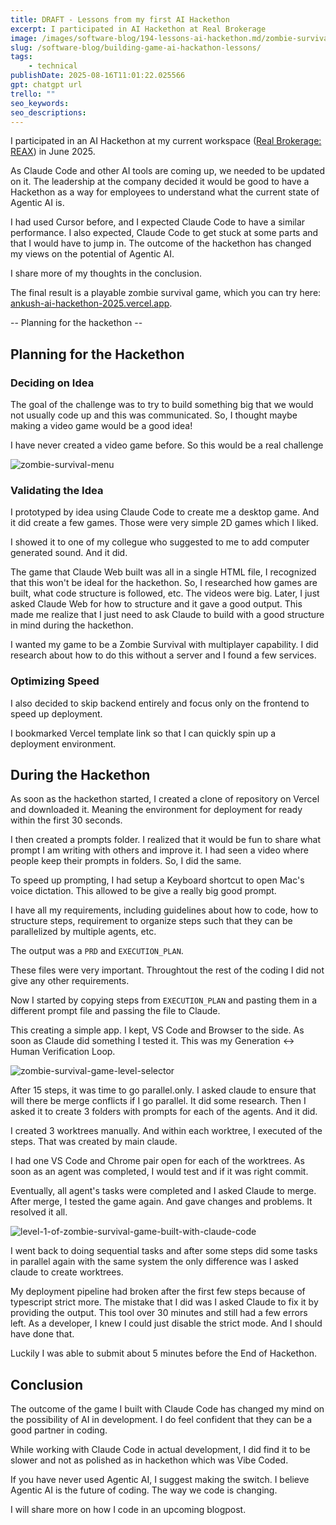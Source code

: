 ```yaml
---
title: DRAFT - Lessons from my first AI Hackethon
excerpt: I participated in AI Hackethon at Real Brokerage
image: /images/software-blog/194-lessons-ai-hackethon.md/zombie-survival-game-dark-forest-level.png
slug: /software-blog/building-game-ai-hackathon-lessons/
tags:
    - technical
publishDate: 2025-08-16T11:01:22.025566
gpt: chatgpt url
trello: ""
seo_keywords: 
seo_descriptions: 
---
```


I participated in an AI Hackethon at my current workspace ([Real Brokerage: REAX](https://www.joinreal.com)) in June 2025.

As Claude Code and other AI tools are coming up, we needed to be updated on it. The leadership at the company decided it would be good to have a Hackethon as a way for employees to understand what the current state of Agentic AI is.

I had used Cursor before, and I expected Claude Code to have a similar performance. I also expected, Claude Code to get stuck at some parts and that I would have to jump in. The outcome of the hackethon has changed my views on the potential of Agentic AI. 

I share more of my thoughts in the conclusion.

The final result is a playable zombie survival game, which you can try here: [ankush-ai-hackethon-2025.vercel.app](https://ankush-ai-hackethon-2025.vercel.app).

-- Planning for the hackethon --

## Planning for the Hackethon

### Deciding on Idea
The goal of the challenge was to try to build something big that we would not usually code up and this was communicated. So, I thought maybe making a video game would be a good idea!

I have never created a video game before. So this would be a real challenge

![zombie-survival-menu](/images/software-blog/194-lessons-ai-hackethon.md/zombie-survival-game-menu.png)

### Validating the Idea

I prototyped by idea using Claude Code to create me a desktop game. And it did create a few games. Those were very simple 2D games which I liked.

I showed it to one of my collegue who suggested to me to add computer generated sound. And it did. 

The game that Claude Web built was all in a single HTML file, I recognized that this won't be ideal for the hackethon. So, I researched how games are built, what code structure is followed, etc. The videos were big. Later, I just asked Claude Web for how to structure and it gave a good output. This made me realize that I just need to ask Claude to build with a good structure in mind during the hackethon.

I wanted my game to be a Zombie Survival with multiplayer capability. I did research about how to do this without a server and I found a few services.

### Optimizing Speed

I also decided to skip backend entirely and focus only on the frontend to speed up deployment.

I bookmarked Vercel template link so that I can quickly spin up a deployment environment.

## During the Hackethon

As soon as the hackethon started, I created a clone of repository on Vercel and downloaded it. Meaning the environment for deployment for ready within the first 30 seconds.

I then created a prompts folder. I realized that it would be fun to share what prompt I am writing with others and improve it. I had seen a video where people keep their prompts in folders. So, I did the same.

To speed up prompting, I had setup a Keyboard shortcut to open Mac's voice dictation. This allowed to be give a really big good prompt.

I have all my requirements, including guidelines about how to code, how to structure steps, requirement to organize steps such that they can be parallelized by multiple agents, etc.

The output was a `PRD` and `EXECUTION_PLAN`. 

These files were very important. Throughtout the rest of the coding I did not give any other requirements.

Now I started by copying steps from `EXECUTION_PLAN` and pasting them in a different prompt file and passing the file to Claude.

This creating a simple app. I kept, VS Code and Browser to the side. As soon as Claude did something I tested it. This was my Generation <-> Human Verification Loop. 

![zombie-survival-game-level-selector](/images/software-blog/194-lessons-ai-hackethon.md/zombie-survival-game-level-selector.png)

After 15 steps, it was time to go parallel.only. I asked claude to ensure that will there be merge conflicts if I go parallel. It did some research. Then I asked it to create 3 folders with prompts for each of the agents. And it did.

I created 3 worktrees manually. And within each worktree, I executed of the steps. That was created by main claude. 

I had one VS Code and Chrome pair open for each of the worktrees. As soon as an agent was completed, I would test and if it was right commit.

Eventually, all agent's tasks were completed and I asked Claude to merge. After merge, I tested the game again. And gave changes and problems. It resolved it all.

![level-1-of-zombie-survival-game-built-with-claude-code](/images/software-blog/194-lessons-ai-hackethon.md/level-1-of-zombie-survival-game-built-with-claude-code.png)

I went back to doing sequential tasks and after some steps did some tasks in parallel again with the same system the only difference was I asked claude to create worktrees.

My deployment pipeline had broken after the first few steps because of typescript strict more. The mistake that I did was I asked Claude to fix it by providing the output. This tool over 30 minutes and still had a few errors left. As a developer, I knew I could just disable the strict mode. And I should have done that.

Luckily I was able to submit about 5 minutes before the End of Hackethon.

## Conclusion

The outcome of the game I built with Claude Code has changed my mind on the possibility of AI in development. I do feel confident that they can be a good partner in coding.

While working with Claude Code in actual development, I did find it to be slower and not as polished as in hackethon which was Vibe Coded.

If you have never used Agentic AI, I suggest making the switch. I believe Agentic AI is the future of coding. The way we code is changing.

I will share more on how I code in an upcoming blogpost.